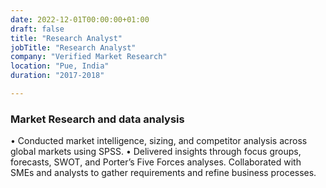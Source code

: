 ```yaml
---
date: 2022-12-01T00:00:00+01:00
draft: false
title: "Research Analyst"
jobTitle: "Research Analyst"
company: "Verified Market Research"
location: "Pue, India"
duration: "2017-2018"

---
```

### Market Research and data analysis 

•	Conducted market intelligence, sizing, and competitor analysis across global markets using SPSS.
•	Delivered insights through focus groups, forecasts, SWOT, and Porter’s Five Forces analyses. Collaborated with SMEs and analysts to gather requirements and refine business processes.
 
